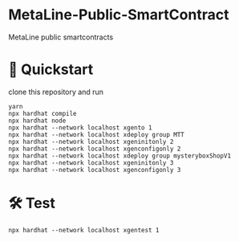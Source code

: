 # MetaLine-Public-SmartContract

MetaLine public smartcontracts

# 🚀 Quickstart

clone this repository and run

```
yarn
npx hardhat compile
npx hardhat node
npx hardhat --network localhost xgento 1
npx hardhat --network localhost xdeploy group MTT
npx hardhat --network localhost xgeninitonly 2
npx hardhat --network localhost xgenconfigonly 2
npx hardhat --network localhost xdeploy group mysteryboxShopV1
npx hardhat --network localhost xgeninitonly 3
npx hardhat --network localhost xgenconfigonly 3
```

# 🛠️ Test

```
npx hardhat --network localhost xgentest 1
```